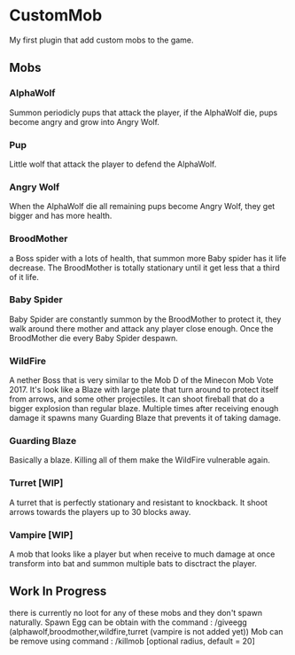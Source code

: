 # CustomMob
My first plugin that add custom mobs to the game.

## Mobs
### AlphaWolf
  Summon periodicly pups that attack the player, if the AlphaWolf die, pups become angry and grow into Angry Wolf.
### Pup
  Little wolf that attack the player to defend the AlphaWolf.
### Angry Wolf
  When the AlphaWolf die all remaining pups become Angry Wolf, they get bigger and has more health.
  
### BroodMother
  a Boss spider with a lots of health, that summon more Baby spider has it life decrease.
  The BroodMother is totally stationary until it get less that a third of it life.
### Baby Spider
  Baby Spider are constantly summon by the BroodMother to protect it, they walk around there mother and attack any player close enough.
  Once the BroodMother die every Baby Spider despawn.
### WildFire
  A nether Boss that is very similar to the Mob D of the Minecon Mob Vote 2017.
  It's look like a Blaze with large plate that turn around to protect itself from arrows, and some other projectiles.
  It can shoot fireball that do a bigger explosion than regular blaze.
  Multiple times after receiving enough damage it spawns many Guarding Blaze that prevents it of taking damage.
### Guarding Blaze
  Basically a blaze.
  Killing all of them make the WildFire vulnerable again.
### Turret [WIP]
  A turret that is perfectly stationary and resistant to knockback. It shoot arrows towards the players up to 30 blocks away.
### Vampire [WIP]
  A mob that looks like a player but when receive to much damage at once transform into bat and summon multiple bats to disctract the player.
  
## Work In Progress
 there is currently no loot for any of these mobs and they don't spawn naturally.
 Spawn Egg can be obtain with the command : /giveegg <mob> (alphawolf,broodmother,wildfire,turret (vampire is not added yet))
 Mob can be remove using command : /killmob [optional radius, default = 20]

